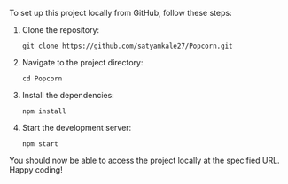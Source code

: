 To set up this project locally from GitHub, follow these steps:

1. Clone the repository:

   ```
   git clone https://github.com/satyamkale27/Popcorn.git
   ```

2. Navigate to the project directory:

   ```
   cd Popcorn
   ```

3. Install the dependencies:

   ```
   npm install
   ```

4. Start the development server:
   ```
   npm start
   ```

You should now be able to access the project locally at the specified URL. Happy coding!
